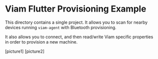 # Viam Flutter Provisioning Example

This directory contains a single project. It allows you to scan for nearby devices running `viam-agent` with Bluetooth provisioning.

It also allows you to connect, and then read/write Viam specific properties in order to provision a new machine.

[picture1]
[picture2]
